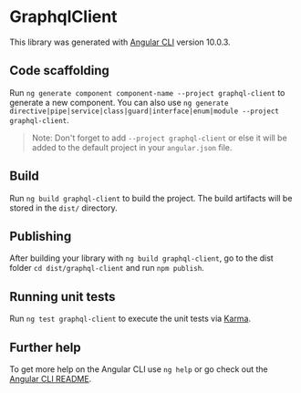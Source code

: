 # GraphqlClient

This library was generated with [Angular CLI](https://github.com/angular/angular-cli) version 10.0.3.

## Code scaffolding

Run `ng generate component component-name --project graphql-client` to generate a new component. You can also use `ng generate directive|pipe|service|class|guard|interface|enum|module --project graphql-client`.
> Note: Don't forget to add `--project graphql-client` or else it will be added to the default project in your `angular.json` file. 

## Build

Run `ng build graphql-client` to build the project. The build artifacts will be stored in the `dist/` directory.

## Publishing

After building your library with `ng build graphql-client`, go to the dist folder `cd dist/graphql-client` and run `npm publish`.

## Running unit tests

Run `ng test graphql-client` to execute the unit tests via [Karma](https://karma-runner.github.io).

## Further help

To get more help on the Angular CLI use `ng help` or go check out the [Angular CLI README](https://github.com/angular/angular-cli/blob/master/README.md).
